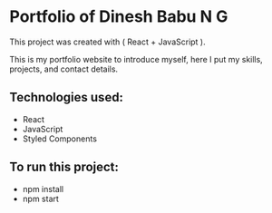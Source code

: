 # Portfolio of Dinesh Babu N G

This project was created with ( React + JavaScript ).

This is my portfolio website to introduce myself, here I put my skills, projects, and contact details.

## Technologies used:
- React
- JavaScript
- Styled Components
 
## To run this project:
- npm install
- npm start
